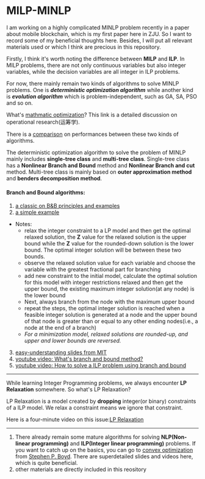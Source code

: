 # MILP-MINLP

I am working on a highly complicated MINLP problem recently in a paper about mobile blockchain, which is my first paper here in ZJU. So I want to record some of my beneficial thoughts here. Besides, I will put all relevant materials used or which I think are precious in this repository.

Firstly, I think it's worth noting the difference between **MILP** and **ILP**. In MILP problems, there are not only continuous variables but also integer variables, while the decision variables are all integer in ILP problems. 

For now, there mainly remain two kinds of algorithms to solve MINLP problems. One is ***deterministic optimization algorithm*** while another kind is ***evolution algorithm*** which is problem-independent, such as GA, SA, PSO and so on. 

What's [mathmatic optimization](https://zhuanlan.zhihu.com/p/25579864)? This link is a detailed discussion on operational research(运筹学).

There is a [comparison](http://baijiahao.baidu.com/s?id=1600164518587031730&wfr=spider&for=pc) on performances between these two kinds of algorithms. 

The deterministic optimization algorithm to solve the problem of MINLP mainly includes **single-tree class** and **multi-tree class**. Single-tree class has a **Nonlinear Branch and Bound** method and **Nonlinear Branch and cut** method. Multi-tree class is mainly based on **outer approximation method** and **benders decomposition method**.

#### Branch and Bound algorithms: 
1. [a classic on B&B principles and examples](https://imada.sdu.dk/~jbj/DM85/TSPtext.pdf)
2. [a simple example](http://web.tecnico.ulisboa.pt/mcasquilho/compute/_linpro/TaylorB_module_c.pdf)  
- Notes: 
  * relax the integer constraint to a LP model and then get the optimal relaxed solution, the **Z** value for the relaxed solution is the upper bound while the **Z** value for the rounded-down solution is the lower bound. The optimal integer solution will be between these two bounds. 
  * observe the relaxed solution value for each variable and choose the variable with the greatest fractional part for branching
  * add new constraint to the initial model, calculate the optimal solution for this model with integer restrictions relaxed and then get the upper bound, the existing maximum integer solution(at any node) is the lower bound
  * Next, always branch from the node with the maximum upper bound
  * repeat the steps, the optimal integer solution is reached when a feasible integer solution is generated at a node and the upper bound of that node is greater than or equal to any other ending nodes(i.e., a node at the end of a branch)
  * *For a minimization model, relaxed solutions are rounded-up, and upper and lower bounds are reversed.*
3. [easy-understanding slides from MIT](https://ocw.mit.edu/courses/sloan-school-of-management/15-053-optimization-methods-in-management-science-spring-2013/tutorials/MIT15_053S13_tut10.pdf)
4. [youtube video: What's branch and bound method?](https://www.youtube.com/watch?v=WNRRmXZkRi0)
5. [youtube video: How to solve a ILP problem using branch and bound](https://www.youtube.com/watch?v=upcsrgqdeNQ)

---
While learning Integer Programming problems, we always encounter **LP Relaxation** somewhere. So what's LP Relaxation?

LP Relaxation is a model created by **dropping** integer(or binary) constraints of a ILP model. We relax a constraint means we ignore that constraint. 

Here is a four-minute video on this issue:[LP Relaxation](https://www.youtube.com/watch?v=P_-0YyQUgAs) 


---
1. There already remain some mature algorithms for solving **NLP(Non-linear programming)** and **ILP(Integer linear programming)** problems. If you want to catch up on the basics, you can go to [convex optimization](http://web.stanford.edu/class/ee364a/) from [Stephen P. Boyd](https://web.stanford.edu/~boyd/). There are superdetailed slides and videos here, which is quite beneficial.
2. other materials are directly included in this reository 
